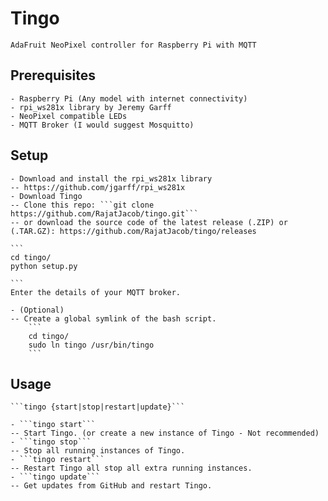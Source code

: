# Tingo
	AdaFruit NeoPixel controller for Raspberry Pi with MQTT

## Prerequisites
	- Raspberry Pi (Any model with internet connectivity)
	- rpi_ws281x library by Jeremy Garff
	- NeoPixel compatible LEDs
	- MQTT Broker (I would suggest Mosquitto)

## Setup
	- Download and install the rpi_ws281x library
	-- https://github.com/jgarff/rpi_ws281x
	- Download Tingo
	-- Clone this repo: ```git clone https://github.com/RajatJacob/tingo.git```
	-- or download the source code of the latest release (.ZIP) or (.TAR.GZ): https://github.com/RajatJacob/tingo/releases

	```
	cd tingo/
	python setup.py

	```
	Enter the details of your MQTT broker.

	- (Optional)
	-- Create a global symlink of the bash script.
		```
		cd tingo/
		sudo ln tingo /usr/bin/tingo
		```

## Usage
	```tingo {start|stop|restart|update}```

	- ```tingo start```
	-- Start Tingo. (or create a new instance of Tingo - Not recommended)
	- ```tingo stop```
	-- Stop all running instances of Tingo.
	- ```tingo restart```
	-- Restart Tingo all stop all extra running instances.
	- ```tingo update```
	-- Get updates from GitHub and restart Tingo.